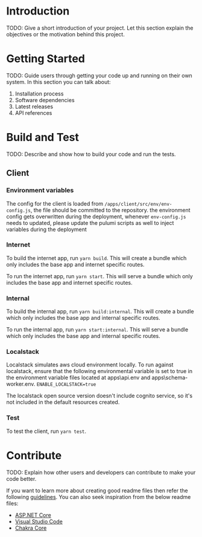# Introduction

TODO: Give a short introduction of your project. Let this section explain the objectives or the motivation behind this project.

# Getting Started

TODO: Guide users through getting your code up and running on their own system. In this section you can talk about:

1. Installation process
2. Software dependencies
3. Latest releases
4. API references

# Build and Test

TODO: Describe and show how to build your code and run the tests.

## Client

### Environment variables

The config for the client is loaded from `/apps/client/src/env/env-config.js`, the file should be committed to the repository.
the environment config gets overwritten during the deployment, whenever `env-config.js` needs to updated, please update the pulumi scripts as well to inject variables during the deployment

### Internet

To build the internet app, run `yarn build`. This will create a bundle which only includes the base app and internet specific routes.

To run the internet app, run `yarn start`. This will serve a bundle which only includes the base app and internet specific routes.

### Internal

To build the internal app, run `yarn build:internal`. This will create a bundle which only includes the base app and internal specific routes.

To run the internal app, run `yarn start:internal`. This will serve a bundle which only includes the base app and internal specific routes.

### Localstack

Localstack simulates aws cloud environment locally. To run against localstack, ensure that the following environmental variable is set to true in the environment variable files located at apps\api\.env and apps\schema-worker\.env.
`ENABLE_LOCALSTACK=true`

The localstack open source version doesn't include cognito service, so it's not included in the default resources created.

### Test

To test the client, run `yarn test`.

# Contribute

TODO: Explain how other users and developers can contribute to make your code better.

If you want to learn more about creating good readme files then refer the following [guidelines](https://docs.microsoft.com/en-us/azure/devops/repos/git/create-a-readme?view=azure-devops). You can also seek inspiration from the below readme files:

- [ASP.NET Core](https://github.com/aspnet/Home)
- [Visual Studio Code](https://github.com/Microsoft/vscode)
- [Chakra Core](https://github.com/Microsoft/ChakraCore)
